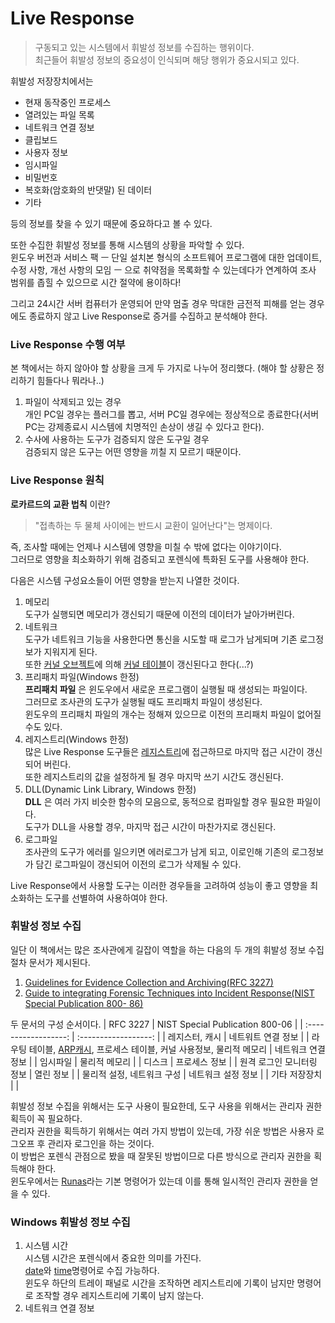 # Live Response
> 구동되고 있는 시스템에서 휘발성 정보를 수집하는 행위이다.  
최근들어 휘발성 정보의 중요성이 인식되며 해당 행위가 중요시되고 있다.

휘발성 저장장치에서는
* 현재 동작중인 프로세스
* 열려있는 파일 목록
* 네트워크 연결 정보
* 클립보드
* 사용자 정보
* 임시파일
* 비밀번호
* 복호화(암호화의 반댓말) 된 데이터
* 기타  

등의 정보를 찾을 수 있기 때문에 중요하다고 볼 수 있다.  

또한 수집한 휘발성 정보를 통해 시스템의 상황을 파악할 수 있다.  
윈도우 버전과 서비스 팩 ㅡ 단일 설치본 형식의 소프트웨어 프로그램에 대한 업데이트, 수정 사항, 개선 사항의 모임 ㅡ 으로 취약점을 목록화할 수 있는데다가 연계하여 조사 범위를 좁힐 수 있으므로 시간 절약에 용이하다!

그리고 24시간 서버 컴퓨터가 운영되어 만약 멈출 경우 막대한 금전적 피해를 얻는 경우에도 종료하지 않고 Live Response로 증거를 수집하고 분석해야 한다.

### Live Response 수행 여부
본 책에서는 하지 않아야 할 상황을 크게 두 가지로 나누어 정리했다. (해야 할 상황은 정리하기 힘들다나 뭐라나..)

1. 파일이 삭제되고 있는 경우  
개인 PC일 경우는 플러그를 뽑고, 서버 PC일 경우에는 정상적으로 종료한다(서버 PC는 강제종료시 시스템에 치명적인 손상이 생길 수 있다고 한다).
2. 수사에 사용하는 도구가 검증되지 않은 도구일 경우  
검증되지 않은 도구는 어떤 영향을 끼칠 지 모르기 때문이다.

### Live Response 원칙

__로카르드의 교환 법칙__ 이란?  
>"접촉하는 두 물체 사이에는 반드시 교환이 일어난다"는 명제이다.

즉, 조사할 때에는 언제나 시스템에 영향을 미칠 수 밖에 없다는 이야기이다.  
그러므로 영향을 최소화하기 위해 검증되고 포렌식에 특화된 도구를 사용해야 한다.

다음은 시스템 구성요소들이 어떤 영향을 받는지 나열한 것이다.
1. 메모리  
도구가 실행되면 메모리가 갱신되기 때문에 이전의 데이터가 날아가버린다.  
2. 네트워크  
도구가 네트워크 기능을 사용한다면 통신을 시도할 때 로그가 남게되며 기존 로그정보가 지워지게 된다.  
또한 [커널 오브젝트](https://docs.microsoft.com/en-us/windows/desktop/sysinfo/kernel-objects)에 의해 [커널 테이블](https://support.ca.com/cadocs/0/CA%20ControlMinder%2012%207-KOR/Bookshelf_Files/HTML/idocs/index.htm?toc.htm?1358957.html)이 갱신된다고 한다(...?)
3. 프리패치 파일(Windows 한정)  
__프리패치 파일__ 은 윈도우에서 새로운 프로그램이 실행될 때 생성되는 파일이다.  
그러므로 조사관의 도구가 실행될 때도 프리패치 파일이 생성된다.  
윈도우의 프리패치 파일의 개수는 정해져 있으므로 이전의 프리패치 파일이 없어질 수도 있다.
4. 레지스트리(Windows 한정)  
많은 Live Response 도구들은 [레지스트리](https://ko.wikipedia.org/wiki/%EC%9C%88%EB%8F%84%EC%9A%B0_%EB%A0%88%EC%A7%80%EC%8A%A4%ED%8A%B8%EB%A6%AC)에 접근하므로 마지막 접근 시간이 갱신되어 버린다.  
또한 레지스트리의 값을 설정하게 될 경우 마지막 쓰기 시간도 갱신된다.
5. DLL(Dynamic Link Library, Windows 한정)  
__DLL__ 은 여러 가지 비슷한 함수의 모음으로, 동적으로 컴파일할 경우 필요한 파일이다.  
도구가 DLL을 사용할 경우, 마지막 접근 시간이 마찬가지로 갱신된다.
6. 로그파일  
조사관의 도구가 에러를 일으키면 에러로그가 남게 되고, 이로인해 기존의 로그정보가 담긴 로그파일이 갱신되어 이전의 로그가 삭제될 수 있다.

Live Response에서 사용할 도구는 이러한 경우들을 고려하여 성능이 좋고 영향을 최소화하는 도구를 선별하여 사용하여야 한다.

### 휘발성 정보 수집

일단 이 책에서는 많은 조사관에게 길잡이 역할을 하는 다음의 두 개의 휘발성 정보 수집 절차 문서가 제시된다.
1. [Guidelines for Evidence Collection and Archiving(RFC 3227)](https://tools.ietf.org/html/rfc3227)
2. [Guide to integrating Forensic Techniques into Incident Response(NIST Special Publication
800- 86)](https://www.nist.gov/publications/guide-integrating-forensic-techniques-incident-response)

두 문서의 구성 순서이다.
| RFC 3227             | NIST Special Publication 800-06 |
| :------------------: | :------------------: |
| 레지스터, 캐시 | 네트워트 연결 정보 |
| 라우팅 테이블, [ARP캐시](https://en.wikipedia.org/wiki/ARP_cache), 프로세스 테이블, 커널 사용정보, 물리적 메모리 | 네트워크 연결정보 |
| 임시파일 | 물리적 메모리 |
| 디스크 | 프로세스 정보 |
| 원격 로그인 모니터링 정보 | 열린 정보 |
| 물리적 설정, 네트워크 구성 | 네트워크 설정 정보 |
| 기타 저장장치 | |

휘발성 정보 수집을 위해서는 도구 사용이 필요한데, 도구 사용을 위해서는 관리자 권한 획득이 꼭 필요하다.  
관리자 권한을 획득하기 위해서는 여러 가지 방법이 있는데, 가장 쉬운 방법은 사용자 로그오프 후 관리자 로그인을 하는 것이다.  
이 방법은 포렌식 관점으로 봤을 때 잘못된 방법이므로 다른 방식으로 관리자 권한을 획득해야 한다.  
윈도우에서는 [Runas](https://docs.microsoft.com/en-us/previous-versions/windows/it-pro/windows-server-2012-r2-and-2012/cc771525(v%3Dws.11))라는 기본 명령어가 있는데 이를 통해 일시적인 관리자 권한을 얻을 수 있다.

### Windows 휘발성 정보 수집

1. 시스템 시간  
시스템 시간은 포렌식에서 중요한 의미를 가진다.  
[date](https://docs.microsoft.com/en-us/windows-server/administration/windows-commands/date)와 [time](https://docs.microsoft.com/en-us/windows-server/administration/windows-commands/time)명령어로 수집 가능하다.  
윈도우 하단의 트레이 패널로 시간을 조작하면 레지스트리에 기록이 남지만 명령어로 조작할 경우 레지스트리에 기록이 남지 않는다.
2. 네트워크 연결 정보  
